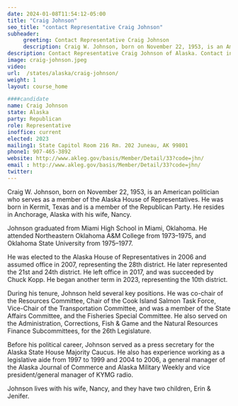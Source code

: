 ```yaml
---
date: 2024-01-08T11:54:12-05:00
title: "Craig Johnson"
seo_title: "contact Representative Craig Johnson"
subheader:
     greeting: Contact Representative Craig Johnson
     description: Craig W. Johnson, born on November 22, 1953, is an American politician who serves as a member of the Alaska House of Representatives. He began another term in 2023, representing the 10th district.
description: Contact Representative Craig Johnson of Alaska. Contact information for Craig Johnson includes email address, phone number, and mailing address.
image: craig-johnson.jpeg
video:
url:  /states/alaska/craig-johnson/
weight: 1
layout: course_home

####candidate
name: Craig Johnson
state: Alaska
party: Republican
role: Representative
inoffice: current
elected: 2023
mailing1: State Capitol Room 216 Rm. 202 Juneau, AK 99801
phone1: 907-465-3892
website: http://www.akleg.gov/basis/Member/Detail/33?code=jhn/
email : http://www.akleg.gov/basis/Member/Detail/33?code=jhn/
twitter:
---
```


Craig W. Johnson, born on November 22, 1953, is an American politician who serves as a member of the Alaska House of Representatives. He was born in Kermit, Texas and is a member of the Republican Party. He resides in Anchorage, Alaska with his wife, Nancy.

Johnson graduated from Miami High School in Miami, Oklahoma. He attended Northeastern Oklahoma A&M College from 1973–1975, and Oklahoma State University from 1975–1977.

He was elected to the Alaska House of Representatives in 2006 and assumed office in 2007, representing the 28th district. He later represented the 21st and 24th district. He left office in 2017, and was succeeded by Chuck Kopp. He began another term in 2023, representing the 10th district.

During his tenure, Johnson held several key positions. He was co-chair of the Resources Committee, Chair of the Cook Island Salmon Task Force, Vice-Chair of the Transportation Committee, and was a member of the State Affairs Committee, and the Fisheries Special Committee. He also served on the Administration, Corrections, Fish & Game and the Natural Resources Finance Subcommittees, for the 26th Legislature.

Before his political career, Johnson served as a press secretary for the Alaska State House Majority Caucus. He also has experience working as a legislative aide from 1997 to 1999 and 2004 to 2006, a general manager of the Alaska Journal of Commerce and Alaska Military Weekly and vice president/general manager of KYMG radio.

Johnson lives with his wife, Nancy, and they have two children, Erin & Jenifer.
